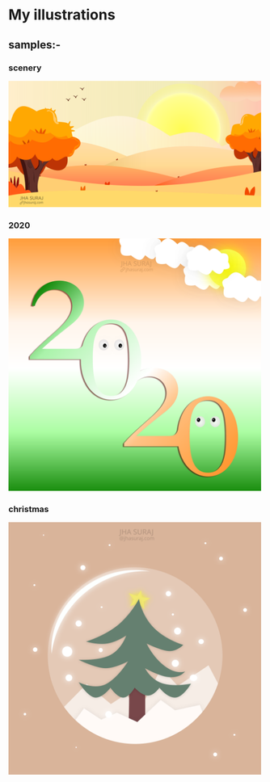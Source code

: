 # My illustrations

## samples:-

### scenery

<img src="./scenery/scenery.svg" alt="scenery Illustration Sample" width="500">

### 2020

<img src="./2020/NewYear2020.svg" alt="2020 Illustration Sample" width="500">

### christmas

<img src="./christmas/christmas.svg" alt=" christmas Illustration Sample" width="500">
